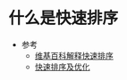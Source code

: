 <!--
 * @Author: JohnJeep
 * @Date: 2021-01-13 23:36:03
 * @LastEditTime: 2021-01-13 23:45:26
 * @LastEditors: Please set LastEditors
 * @Description: 解释什么是快速排序
-->
# 什么是快速排序

- 参考
  - [维基百科解释快速排序](https://en.wikipedia.org/wiki/Quicksort)
  - [快速排序及优化](https://www.cnblogs.com/ttltry-air/archive/2012/08/06/2625512.html)